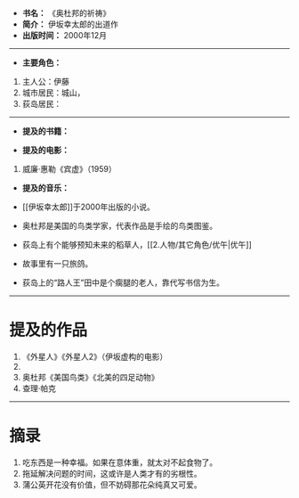 
- **书名：** 《奥杜邦的祈祷》
- **简介：** 伊坂幸太郎的出道作
- **出版时间：** 2000年12月

---

- **主要角色：** 
1. 主人公：伊藤
2. 城市居民：城山，
3. 荻岛居民：

---

- **提及的书籍：** 

- **提及的电影：** 
1. 威廉·惠勒《宾虚》（1959）

- **提及的音乐：** 


- [[伊坂幸太郎]]于2000年出版的小说。
- 奥杜邦是美国的鸟类学家，代表作品是手绘的鸟类图鉴。
- 荻岛上有个能够预知未来的稻草人，[[2.人物/其它角色/优午|优午]]
- 故事里有一只旅鸽。
- 荻岛上的“路人王”田中是个瘸腿的老人，靠代写书信为生。

---

# 提及的作品

1. 《外星人》《外星人2》（伊坂虚构的电影）
2. 
3. 奥杜邦《美国鸟类》《北美的四足动物》
4. 查理·帕克

---

# 摘录

1. 吃东西是一种幸福。如果在意体重，就太对不起食物了。
2. 拖延解决问题的时间，这或许是人类才有的劣根性。
3. 蒲公英开花没有价值，但不妨碍那花朵纯真又可爱。